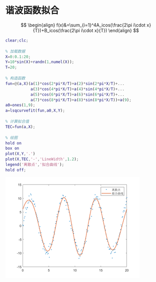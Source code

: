 # 谐波函数拟合

$$
\begin{align}	
f(x)&=\sum_{i=1}^4A_icos(\frac{2\pi i\cdot x}{T})+B_icos(\frac{2\pi i\cdot x}{T})
\end{align}
$$

```matlab
clear;clc;

% 加载数据
X=0:0.1:20;
Y=10*sin(X)+randn(1,numel(X));
T=20;

% 构造函数
fun=@(a,X)(a(1)*cos(2*pi*X/T)+a(2)*sin(2*pi*X/T)+...
           a(3)*cos(4*pi*X/T)+a(4)*sin(4*pi*X/T)+...
           a(5)*cos(6*pi*X/T)+a(6)*sin(6*pi*X/T)+...
           a(7)*cos(8*pi*X/T)+a(8)*sin(8*pi*X/T))+a(9);
a0=ones(1,9);
a=lsqcurvefit(fun,a0,X,Y);

% 计算拟合值
TEC=fun(a,X);

% 绘图
hold on
box on
plot(X,Y,'.')
plot(X,TEC,'-','LineWidth',1.2);
legend('离散点','拟合曲线');
hold off;
```

<img src="..\_static\12.png" alt="12" style="zoom:50%;" />



